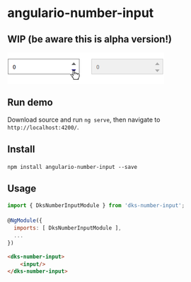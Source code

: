 # angulario-number-input

## WIP (be aware this is alpha version!)

<img src="demo.png" align="center" />

## Run demo

Download source and run `ng serve`, then navigate to `http://localhost:4200/`. 

## Install

``npm install angulario-number-input --save``


## Usage
```javascript
import { DksNumberInputModule } from 'dks-number-input';

@NgModule({
  imports: [ DksNumberInputModule ],
  ...
})
```

```html
<dks-number-input>
	<input/>    
</dks-number-input>
```